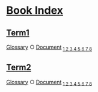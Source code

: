 # [Book Index](#book-index)

## [Term1](#term1)  
  
[Glossary][1] ○ [Document][2]<sub> [1 ][3][2 ][4][3 ][5][4 ][6][5 ][7][6 ][8][7 ][9][8 ][10]</sub>

## [Term2](#term2)  
  
[Glossary][11] ○ [Document][2]<sub> [1 ][3][2 ][4][3 ][5][4 ][6][5 ][7][6 ][8][7 ][9][8 ][10]</sub>

[1]: ./glossary.md#term1 "Term1 description."

[2]: ./document-terms.md#document

[3]: ./document-terms.md#heading-2-depth-2 "Heading 2 Depth 2"

[4]: ./document-terms.md#heading-3-depth-3 "Heading 3 Depth 3"

[5]: ./document-terms.md#heading-4-depth-4 "Heading 4 Depth 4"

[6]: ./document-terms.md#heading-5-depth-3 "Heading 5 Depth 3"

[7]: ./document-terms.md#heading-6-depth-2 "Heading 6 Depth 2"

[8]: ./document-terms.md#heading-7-depth-3 "Heading 7 Depth 3"

[9]: ./document-terms.md#heading-8-depth-6 "Heading 8 Depth 6"

[10]: ./document-terms.md#heading-9-depth-2 "Heading 9 Depth 2"

[11]: ./glossary.md#term2 "Term2 description."
